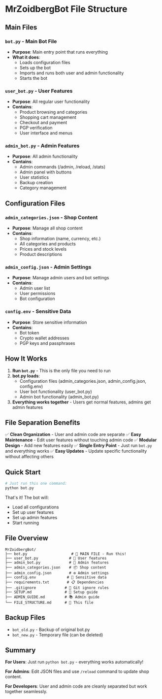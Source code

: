 # MrZoidbergBot File Structure

## Main Files

### `bot.py` - Main Bot File
- **Purpose**: Main entry point that runs everything
- **What it does**: 
  - Loads configuration files
  - Sets up the bot
  - Imports and runs both user and admin functionality
  - Starts the bot

### `user_bot.py` - User Features
- **Purpose**: All regular user functionality
- **Contains**:
  - Product browsing and categories
  - Shopping cart management
  - Checkout and payment
  - PGP verification
  - User interface and menus

### `admin_bot.py` - Admin Features
- **Purpose**: All admin functionality
- **Contains**:
  - Admin commands (/admin, /reload, /stats)
  - Admin panel with buttons
  - User statistics
  - Backup creation
  - Category management

## Configuration Files

### `admin_categories.json` - Shop Content
- **Purpose**: Manage all shop content
- **Contains**:
  - Shop information (name, currency, etc.)
  - All categories and products
  - Prices and stock levels
  - Product descriptions

### `admin_config.json` - Admin Settings
- **Purpose**: Manage admin users and bot settings
- **Contains**:
  - Admin user list
  - User permissions
  - Bot configuration

### `config.env` - Sensitive Data
- **Purpose**: Store sensitive information
- **Contains**:
  - Bot token
  - Crypto wallet addresses
  - PGP keys and passphrases

## How It Works

1. **Run `bot.py`** - This is the only file you need to run
2. **bot.py loads**:
   - Configuration files (admin_categories.json, admin_config.json, config.env)
   - User bot functionality (user_bot.py)
   - Admin bot functionality (admin_bot.py)
3. **Everything works together** - Users get normal features, admins get admin features

## File Separation Benefits

✅ **Clean Organization** - User and admin code are separate
✅ **Easy Maintenance** - Edit user features without touching admin code
✅ **Modular Design** - Add new features easily
✅ **Single Entry Point** - Just run `bot.py` and everything works
✅ **Easy Updates** - Update specific functionality without affecting others

## Quick Start

```bash
# Just run this one command:
python bot.py
```

That's it! The bot will:
- Load all configurations
- Set up user features
- Set up admin features
- Start running

## File Overview

```
MrZoidbergBot/
├── bot.py                    # 🚀 MAIN FILE - Run this!
├── user_bot.py              # 👥 User features
├── admin_bot.py             # 🔧 Admin features
├── admin_categories.json    # 📦 Shop content
├── admin_config.json        # ⚙️ Admin settings
├── config.env              # 🔐 Sensitive data
├── requirements.txt        # 📋 Dependencies
├── .gitignore             # 🚫 Git ignore rules
├── SETUP.md               # 📖 Setup guide
├── ADMIN_GUIDE.md         # 📚 Admin guide
└── FILE_STRUCTURE.md      # 📁 This file
```

## Backup Files

- `bot_old.py` - Backup of original bot.py
- `bot_new.py` - Temporary file (can be deleted)

## Summary

**For Users**: Just run `python bot.py` - everything works automatically!

**For Admins**: Edit JSON files and use `/reload` command to update shop content.

**For Developers**: User and admin code are cleanly separated but work together seamlessly.
